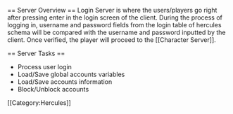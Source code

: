 == Server Overview ==
Login Server is where the users/players go right after pressing enter in the login screen of the client. During the process of logging in, username and password fields from the login table of hercules schema will be compared with the username and password inputted by the client. Once verified, the player will proceed to the [[Character Server]].

== Server Tasks ==

* Process user login
* Load/Save global accounts variables
* Load/Save accounts information
* Block/Unblock accounts

[[Category:Hercules]]